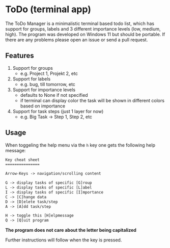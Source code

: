 # ToDo (terminal app)

The ToDo Manager is a minimalistic terminal based todo list, which has support for groups, labels and 3 different importance levels (low, medium, high). The program was developed on Windows 11 but should be portable. If there are any problems please open an issue or send a pull request.

## Features

1. Support for groups
    - e.g. Project 1, Projekt 2, etc
1. Support for labels
    - e.g. bug, till tomorrow, etc
1. Support for importance levels
    - defaults to None if not specified
    - if terminal can display color the task will be shown in different colors based on importance
1. Support for task steps (just 1 layer for now)
    - e.g. Big Task -> Step 1, Step 2, etc

## Usage

When toggeling the help menu via the `h` key one gets the following help message:

```txt
Key cheat sheet
===============

Arrow-Keys -> navigation/scrolling content

G -> display tasks of specific [G]roup
L -> display tasks of specific [L]abel
I -> display tasks of specific [I]mportance
C -> [C]hange data
D -> [D]elete task/step
A -> [A]dd task/step

H -> toggle this [H]elpmessage
Q -> [Q]uit program
```

**The program does not care about the letter being capitalized**

Further instructions will follow when the key is pressed.
